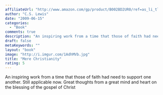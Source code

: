 ```yaml
---
affiliateUrl: "http://www.amazon.com/gp/product/B002BD2UR0/ref=as_li_tl?ie=UTF8&camp=1789&creative=390957&creativeASIN=B002BD2UR0&linkCode=as2&tag=jaktre-20&linkId=XN7YZCCX3CILRA3L"
author: "C.S. Lewis"
date: "2009-06-15"
categories:
  - "Book"
comments: true
description: "An inspiring work from a time that those of faith had need to support one another.  Still applicable now.  Great thoughts from a great mind and heart "
draft: false
metaKeywords: ""
layout: "book"
image: "http://i.imgur.com/1AdhMVb.jpg"
title: "Mere Christianity"
rating: 5
---
```


An inspiring work from a time that those of faith had need to support one another.  Still applicable now.  Great thoughts from a great mind and heart on the blessing of the gospel of Christ
